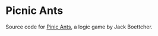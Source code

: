 # Picnic Ants

Source code for [Pinic Ants](https://jchboettcher.github.io/proset/), a logic game by Jack Boettcher.